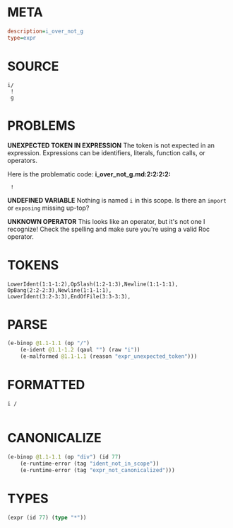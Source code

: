 # META
~~~ini
description=i_over_not_g
type=expr
~~~
# SOURCE
~~~roc
i/
 !
 g
~~~
# PROBLEMS
**UNEXPECTED TOKEN IN EXPRESSION**
The token  is not expected in an expression.
Expressions can be identifiers, literals, function calls, or operators.

Here is the problematic code:
**i_over_not_g.md:2:2:2:2:**
```roc
 !
```
 


**UNDEFINED VARIABLE**
Nothing is named `i` in this scope.
Is there an `import` or `exposing` missing up-top?

**UNKNOWN OPERATOR**
This looks like an operator, but it's not one I recognize!
Check the spelling and make sure you're using a valid Roc operator.

# TOKENS
~~~zig
LowerIdent(1:1-1:2),OpSlash(1:2-1:3),Newline(1:1-1:1),
OpBang(2:2-2:3),Newline(1:1-1:1),
LowerIdent(3:2-3:3),EndOfFile(3:3-3:3),
~~~
# PARSE
~~~clojure
(e-binop @1.1-1.1 (op "/")
	(e-ident @1.1-1.2 (qaul "") (raw "i"))
	(e-malformed @1.1-1.1 (reason "expr_unexpected_token")))
~~~
# FORMATTED
~~~roc
i /
	
~~~
# CANONICALIZE
~~~clojure
(e-binop @1.1-1.1 (op "div") (id 77)
	(e-runtime-error (tag "ident_not_in_scope"))
	(e-runtime-error (tag "expr_not_canonicalized")))
~~~
# TYPES
~~~clojure
(expr (id 77) (type "*"))
~~~

